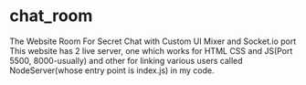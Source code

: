 # chat_room
The Website Room For Secret Chat with Custom UI Mixer and Socket.io port
This website has 2 live server, one which works for HTML CSS and JS(Port 5500, 8000-usually) and other for linking various users called NodeServer(whose entry point is index.js) in my code.
